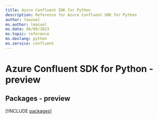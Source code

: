 ```yaml
---
title: Azure Confluent SDK for Python
description: Reference for Azure Confluent SDK for Python
author: lmazuel
ms.author: lmazuel
ms.data: 06/09/2023
ms.topic: reference
ms.devlang: python
ms.service: confluent
---
```

# Azure Confluent SDK for Python - preview
## Packages - preview
[!INCLUDE [packages](confluent-index.md)]